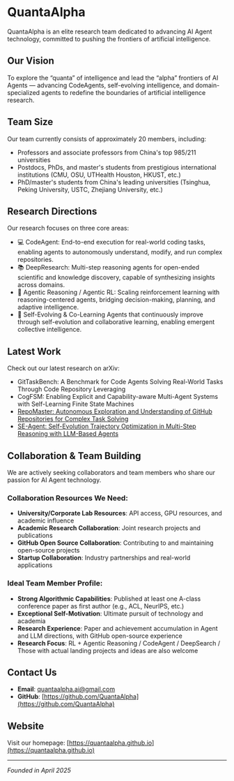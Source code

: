 # QuantaAlpha

QuantaAlpha is an elite research team dedicated to advancing AI Agent technology, committed to pushing the frontiers of artificial intelligence.

## Our Vision

To explore the “quanta” of intelligence and lead the “alpha” frontiers of AI Agents — advancing CodeAgents, self-evolving intelligence, and domain-specialized agents to redefine the boundaries of artificial intelligence research.

## Team Size

Our team currently consists of approximately 20 members, including:
- Professors and associate professors from China's top 985/211 universities
- Postdocs, PhDs, and master's students from prestigious international institutions (CMU, OSU, UTHealth Houston, HKUST, etc.)
- PhD/master's students from China's leading universities (Tsinghua, Peking University, USTC, Zhejiang University, etc.)

## Research Directions

Our research focuses on three core areas:

- 💻 CodeAgent: End-to-end execution for real-world coding tasks, enabling agents to autonomously understand, modify, and run complex repositories.
- 📚 DeepResearch: Multi-step reasoning agents for open-ended scientific and knowledge discovery, capable of synthesizing insights across domains.
- 🧠 Agentic Reasoning / Agentic RL: Scaling reinforcement learning with reasoning-centered agents, bridging decision-making, planning, and adaptive intelligence.
- 🔄 Self-Evolving & Co-Learning Agents that continuously improve through self-evolution and collaborative learning, enabling emergent collective intelligence.

## Latest Work

Check out our latest research on arXiv:
- GitTaskBench: A Benchmark for Code Agents Solving Real-World Tasks Through Code Repository Leveraging
- CogFSM: Enabling Explicit and Capability-aware Multi-Agent Systems with Self-Learning Finite State Machines
- [RepoMaster: Autonomous Exploration and Understanding of GitHub Repositories for Complex Task Solving](https://arxiv.org/pdf/2505.21577)
- [SE-Agent: Self-Evolution Trajectory Optimization in Multi-Step Reasoning with LLM-Based Agents](https://arxiv.org/pdf/2508.02085)

## Collaboration & Team Building

We are actively seeking collaborators and team members who share our passion for AI Agent technology.

### Collaboration Resources We Need:
- **University/Corporate Lab Resources**: API access, GPU resources, and academic influence
- **Academic Research Collaboration**: Joint research projects and publications
- **GitHub Open Source Collaboration**: Contributing to and maintaining open-source projects
- **Startup Collaboration**: Industry partnerships and real-world applications

### Ideal Team Member Profile:
- **Strong Algorithmic Capabilities**: Published at least one A-class conference paper as first author (e.g., ACL, NeurIPS, etc.)
- **Exceptional Self-Motivation**: Ultimate pursuit of technology and academia
- **Research Experience**: Paper and achievement accumulation in Agent and LLM directions, with GitHub open-source experience
- **Research Focus**: RL + Agentic Reasoning / CodeAgent / DeepSearch / Those with actual landing projects and ideas are also welcome

## Contact Us

- **Email**: quantaalpha.ai@gmail.com
- **GitHub**: [https://github.com/QuantaAlpha](https://github.com/QuantaAlpha)

## Website

Visit our homepage: [https://quantaalpha.github.io](https://quantaalpha.github.io)

---

*Founded in April 2025*
